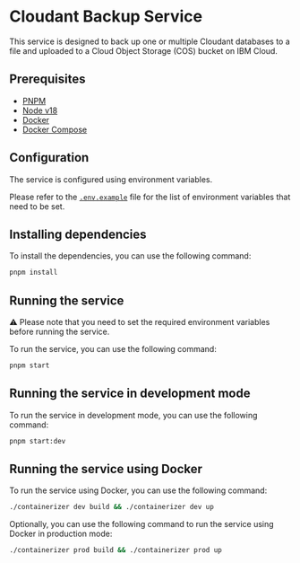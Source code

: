 # Cloudant Backup Service

This service is designed to back up one or multiple Cloudant databases to a file and uploaded to a Cloud Object Storage (COS) bucket on IBM Cloud.

## Prerequisites

- [PNPM](https://pnpm.io/installation)
- [Node v18](https://nodejs.org/en/download/)
- [Docker](https://www.docker.com/get-started)
- [Docker Compose](https://docs.docker.com/compose/install/)

## Configuration

The service is configured using environment variables.

Please refer to the [`.env.example`](.env.example) file for the list of environment variables that need to be set.

## Installing dependencies

To install the dependencies, you can use the following command:

```bash
pnpm install
```

## Running the service

⚠️ Please note that you need to set the required environment variables before running the service.

To run the service, you can use the following command:

```bash
pnpm start
```

## Running the service in development mode

To run the service in development mode, you can use the following command:

```bash
pnpm start:dev
```

## Running the service using Docker

To run the service using Docker, you can use the following command:

```bash
./containerizer dev build && ./containerizer dev up
```

Optionally, you can use the following command to run the service using Docker in production mode:

```bash
./containerizer prod build && ./containerizer prod up
```


